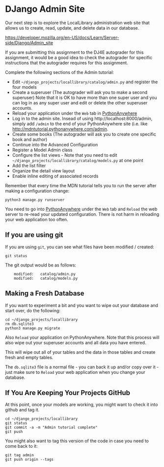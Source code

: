 DJango Admin Site
=================

Our next step is to explore the LocalLibrary administration web site that
allows us to create, read, update, and delete data in our database.

https://developer.mozilla.org/en-US/docs/Learn/Server-side/Django/Admin_site

If you are submitting this assignment to the DJ4E autograder for this assignment,
it would be a good idea to check the autograder for specific instructions that
the autograder requires for this assignment.

Complete the following sections of the Admin tutorial:

* Edit `~/django_projects/locallibrary/catalog/admin.py` and register the four models
* Create a superuser (The autograder will ask you to make a second superuser)
Note that it is OK to have more than one super user and you can log in as any
super user and edit or delete the other superuser accounts.
* Reload your application under the `Web` tab in
<a href="https://www.pythonanywhere.com" target="_blank">PythonAnywhere</a>
* Log in to the admin site.  Insead of using http://localhost:8000/admin, simply add `/admin` to the end of 
your PythonAnywhere site (i.e. like 
<a href="http://mdntutorial.pythonanywhere.com/admin" target="_blank">http://mdntutorial.pythonanywhere.com/admin</a>.
* Create some books (The autograder will ask you to create one specific book and author)
* Continue into the Advanced Configuration
* Register a Model Admin class
* Configure the list views - Note that you need to edit `~/django_projects/locallibrary/catalog/models.py` at one point
* Add the list filter
* Organize the detail view layout
* Enable inline editing of associated records

Remember that every time the MDN tutorial tells you to run the server after
making a configuration change:

    python3 manage.py runserver

You need to go into 
<a href="https://www.pythonanywhere.com" target="_blank">PythonAnywhere</a>
under the `Web` tab and `Reload` the web server to re-read your updated configuration.  There is 
not harm in reloading your web application too often.


If you are using git
--------------------

If you are using `git`, you can see what files have been modified / created:

    git status

The git output would be as follows:

        modified:   catalog/admin.py
        modified:   catalog/models.py

Making a Fresh Database
-----------------------
If you want to experiment a bit and you want to wipe out your database and start over, do the following:

    cd ~/django_projects/locallibrary
    rm db.sqlite3
    python3 manage.py migrate

Also `Reload` your application on PythonAnywhere.   Note that this process will also wipe
out your superuser accounts and all data you have entered.

This will wipe out all of your tables and the data in those tables and create fresh and empty tables.

The `db.sqlite3` file is a normal file - you can back it up and/or copy over it - just make sure to `Reload`
your web application when you change your database.


If You Are Keeping Your Projects GitHub
---------------------------------------

At this point, once your models are working, you might want to check it into
github and tag it.

    cd ~/django_projects/locallibrary
    git status
    git commit -a -m "Admin tutorial complete"
    git push

You might also want to tag this version of the code in case you need to come back to it:

    git tag admin
    git push origin --tags

